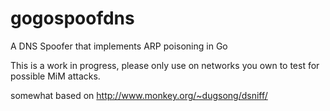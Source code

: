 # gogospoofdns
A DNS Spoofer that implements ARP poisoning in Go

This is a work in progress, please only use on networks you own to test for possible MiM attacks.

somewhat based on http://www.monkey.org/~dugsong/dsniff/
